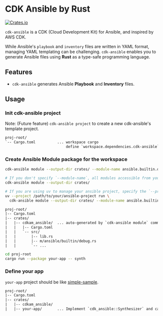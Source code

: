# CDK Ansible by Rust

[![Crates.io][crates-badge]][crates-url]

[crates-badge]: https://img.shields.io/crates/v/cdk-ansible.svg
[crates-url]: https://crates.io/crates/cdk-ansible

`cdk-ansible` is a CDK (Cloud Development Kit) for Ansible, and inspired by AWS CDK.

While Ansible's `playbook` and `inventory` files are written in YAML format, managing YAML templating can be challenging.
`cdk-ansible` enables you to generate Ansible files using **Rust** as a type-safe programming language.

## Features

- `cdk-ansible` generates Ansible **Playbook** and **Inventory** files.

## Usage

### Init cdk-ansible project

Note: (Future feature) `cdk-ansible project` to create a new cdk-ansible's template project.

```txt
proj-root/
`-- Cargo.toml          ... workspace cargo
                            define `workspace.dependencies.cdk-ansible`.
```

### Create Ansible Module package for the workspace

```bash
cdk-ansible module --output-dir crates/ --module-name ansible.builtin.debug

# If you don't specify `--module-name`, all modules accessible from your ansible environment will be generated.
cdk-ansible module --output-dir crates/

# If you are using uv to manage your ansible project, specify the `--project` option.
uv --project /path/to/your/ansible-project run \
  cdk-ansible module --output-dir crates/ --module-name ansible.builtin.debug
```

```txt
proj-root/
|-- Cargo.toml
|-- crates/
|   |-- cdkam_ansible/  ... auto-generated by `cdk-ansible module` command
|   |   |-- Cargo.toml
|   |   `-- src/
|   |       |-- lib.rs
|   |       |-- m/ansible/builtin/debug.rs
|   |       `-- ...
```

```bash
cd proj-root
cargo run --package your-app -- synth
```

### Define your app

`your-app` project should be like [simple-sample](examples/simple-sample).

```txt
proj-root/
|-- Cargo.toml
|-- crates/
|   |-- cdkam_ansible/
|   |-- your-app/       ... Implement `cdk_ansible::Synthesizer` and call `cdk_ansible::run`
```
